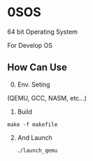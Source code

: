 # 0SOS
64 bit Operating System


For Develop OS

## How Can Use

0. Env. Seting
  
  (QEMU, GCC, NASM, etc...)
  
1. Build
 
 ```
 make -f makefile
 ```
 
 2. And Launch
 
 ```
    ./launch_qemu
 ```
 
 
 
